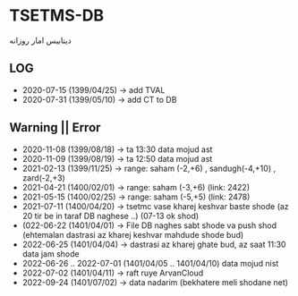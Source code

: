 # TSETMS-DB

دیتابیس امار روزانه

## LOG
* 2020-07-15 (1399/04/25) -> add TVAL
* 2020-07-31 (1399/05/10) -> add CT to DB

## Warning || Error
* 2020-11-08 (1399/08/18) -> ta 13:30 data mojud ast
* 2020-11-09 (1399/08/19) -> ta 12:50 data mojud ast
* 2021-02-13 (1399/11/25) -> range: saham (-2,+6) , sandugh(-4,+10) , zard(-2,+3)
* 2021-04-21 (1400/02/01) -> range: saham (-3,+6) (link: 2422)
* 2021-05-15 (1400/02/25) -> range: saham (-5,+5) (link: 2478)
* 2021-07-11 (1400/04/20) -> tsetmc vase kharej keshvar baste shode (az 20 tir be in taraf DB naghese ..) (07-13 ok shod)
* (022-06-22 (1401/04/01) -> File DB naghes sabt shode va push shod (ehtemalan dastrasi az kharej keshvar mahdude shode bud)
* 2022-06-25 (1401/04/04) -> dastrasi az kharej ghate bud, az saat 11:30 data jam shode
* 2022-06-26 .. 2022-07-01 (1401/04/05 .. 1401/04/10) data mojud nist 
* 2022-07-02 (1401/04/11) -> raft ruye ArvanCloud
* 2022-09-24 (1401/07/02) -> data nadarim (bekhatere meli shodane net)
